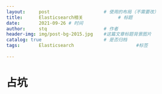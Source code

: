 ```yaml
---
layout:     post   				    # 使用的布局（不需要改）
title:      Elasticsearch相关				# 标题 
date:       2021-09-26 # 时间
author:     stq 					# 作者
header-img: img/post-bg-2015.jpg 	#这篇文章标题背景图片
catalog: true 						# 是否归档
tags:		Elasticsearch						#标签
   
---
```

# 占坑